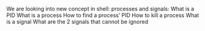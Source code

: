 We are looking into new concept in shell: processes and signals:
	What is a PID
	What is a process
	How to find a process’ PID
	How to kill a process
	What is a signal
	What are the 2 signals that cannot be ignored
